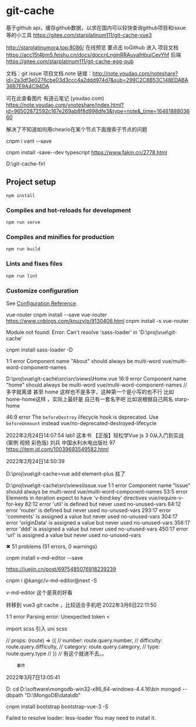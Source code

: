 # git-cache

基于github api，缓存github数据，以求在国内可以较快查询github项目和issue等的小工具
https://gitee.com/starplatinum111/git-cache-vue3

http://starplatinumora.top:8086/ 在线预览 要点击 toGithub 进入 
项目文档 https://acc15t4bm5.feishu.cn/docs/doccnLnginRRAuyalHbuiCevYhf 
后端 https://gitee.com/starplatinum111/git-cache-egg-pub

文档：git issue 项目文档.note
链接：http://note.youdao.com/noteshare?id=2a3df3e0276cbe03d3ccc4a2ddd974d7&sub=299C2C8B53C148EDABA36B7E9A4C94DA


可在此查看图片 有道云笔记 (youdao.com)
https://note.youdao.com/ynoteshare/index.html?id=96502872592c167e269ab8f8d998dfe3&type=note&_time=1646188803660

解决了不知道如何用cheario在某个节点下面搜索子节点的问题

cnpm i vant --save

cnpm install  -save--dev typescript
https://www.fakin.cn/2778.html

D:\git-cache-firl
## Project setup
```
npm install
```

### Compiles and hot-reloads for development
```
npm run serve
```

### Compiles and minifies for production
```
npm run build
```

### Lints and fixes files
```
npm run lint
```

### Customize configuration
See [Configuration Reference](https://cli.vuejs.org/config/).


vue-router
cnpm install --save  vue-router
https://www.cnblogs.com/knuzy/p/9130406.html
cnpm install -s vue-router

Module not found: Error: Can't resolve 'sass-loader' in 'D:\proj\vue\git-cache'

  cnpm install sass-loader -D

1:1  error  Component name "About" should always be multi-word  vue/multi-word-component-names


D:\proj\vue\git-cache\src\src\views\Home.vue
  16:9  error  Component name "home" should always be multi-word  vue/multi-word-component-names
  // 多字就离谱
  甚至 home 这样也不是多字，这种第一个是小写的也不行 比如 home-home这样 ，实际上最好是 自己有一套名字吧
  比如说根据自己网名 starp-home

  46:9  error  The `beforeDestroy` lifecycle hook is deprecated. Use `beforeUnmount` 
  instead  vue/no-deprecated-destroyed-lifecycle

 2022年2月24日14:07:54
 lab1
 这本书  【正版】轻松学Vue js 3 0从入门到实战(案例 视频 彩色版) 刘兵 中国水利水电出版社 97
 https://item.jd.com/10039693549582.html

 2022年2月24日14:50:39

 D:\proj\vue\git-cache>vue add element-plus
 挂了

D:\proj\vue\git-cache\src\views\Issue.vue
    1:1   error  Component name "Issue" should always be multi-word            vue/multi-word-component-names
   53:5   error  Elements in iteration expect to have 'v-bind:key' directives  vue/require-v-for-key
   82:12  error  'util' is defined but never used                              no-unused-vars
   84:12  error  'router' is defined but never used                            no-unused-vars
  293:17  error  'comments' is assigned a value but never used                 no-unused-vars
  304:17  error  'originData' is assigned a value but never used               no-unused-vars
  356:17  error  'ddd' is assigned a value but never used                      no-unused-vars
  450:17  error  'url' is assigned a value but never used                      no-unused-vars

✖ 51 problems (51 errors, 0 warnings)


cnpm install v-md-editor --save

https://juejin.cn/post/6975485076918239239

cnpm i @kangc/v-md-editor@next -S


v-md-editor 这个是真的好看

转移到 vue3  git cache ，比较适合手机吧
2022年3月6日22:11:50

1:1  error  Parsing error: Unexpected token <

import scss
引入 uni scss


  // props: (route) => ({ 
        //   number: route.query.number, 
        //   difficulty: route.query.difficulty, 
        //   category: route.query.category,
        //   type: route.query.type
        // })
        // 有这个就进不去。。

        事件
2022年3月7日13:05:41


D:
cd D:\software\mongodb-win32-x86_64-windows-4.4.16\bin
mongod --dbpath "D:\MongoDB\data\db"


cnpm install bootstrap bootstrap-vue-3  -S

Failed to resolve loader: less-loader
You may need to install it.
